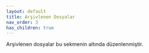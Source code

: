 ```yaml
---
layout: default
title: Arşivlenen Dosyalar
nav_order: 3
has_children: true
---
```


Arşivlenen dosyalar bu sekmenin altında düzenlenmiştir.